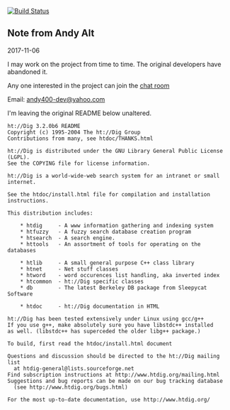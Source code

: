 [![Build Status](https://travis-ci.org/andy5995/htdig.svg?branch=master)](https://travis-ci.org/andy5995/htdig)

## Note from Andy Alt

2017-11-06

I may work on the project from time to time. The original developers have
abandoned it.

Any one interested in the project can join the
[chat room](https://join.slack.com/t/htdig/shared_invite/enQtMjY3NDU1MjMwODk3LTdmM2I2OWI5NWI4MzU4Y2JmMjk2MzAxNDYzM2IzZjJmMGE2MDZmMWMxNDY3MjAwOGFjMmE1YjM2MmM4MzVkNzk)

Email: andy400-dev@yahoo.com

I'm leaving the original README below unaltered.

```
ht://Dig 3.2.0b6 README
Copyright (c) 1995-2004 The ht://Dig Group
Contributions from many, see htdoc/THANKS.html

ht://Dig is distributed under the GNU Library General Public License (LGPL).
See the COPYING file for license information.

ht://Dig is a world-wide-web search system for an intranet or small internet.

See the htdoc/install.html file for compilation and installation instructions.

This distribution includes:

    * htdig     - A www information gathering and indexing system
    * htfuzzy   - A fuzzy search database creation program
    * htsearch  - A search engine.
    * httools   - An assortment of tools for operating on the databases

    * htlib     - A small general purpose C++ class library
    * htnet     - Net stuff classes
    * htword    - word occurences list handling, aka inverted index
    * htcommon  - ht://Dig specific classes
    * db        - The latest Berkeley DB package from Sleepycat Software

    * htdoc     - ht://Dig documentation in HTML

ht://Dig has been tested extensively under Linux using gcc/g++
If you use g++, make absolutely sure you have libstdc++ installed
as well. (libstdc++ has superceded the older libg++ package.)

To build, first read the htdoc/install.html document

Questions and discussion should be directed to the ht://Dig mailing list
  at htdig-general@lists.sourceforge.net
Find subscription instructions at http://www.htdig.org/mailing.html
Suggestions and bug reports can be made on our bug tracking database
  (see http://www.htdig.org/bugs.html)

For the most up-to-date documentation, use http://www.htdig.org/
```
